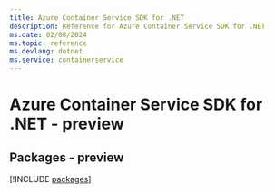 ```yaml
---
title: Azure Container Service SDK for .NET
description: Reference for Azure Container Service SDK for .NET
ms.date: 02/08/2024
ms.topic: reference
ms.devlang: dotnet
ms.service: containerservice
---
```

# Azure Container Service SDK for .NET - preview
## Packages - preview
[!INCLUDE [packages](container-service-index.md)]